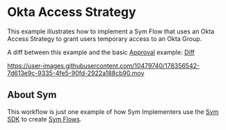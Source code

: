 # Okta Access Strategy
This example illustrates how to implement a Sym Flow that uses an Okta Access Strategy to grant users temporary access to an Okta Group.

A diff between this example and the basic [Approval](../approvals) example: [Diff](https://github.com/symopsio/examples/compare/b4c93b12bd0c3f7da6b657cccb28be659b5d5727...c81920e28ca373e472078117b56bdce7f8666483)

https://user-images.githubusercontent.com/10479740/178356542-7d613e9c-9335-4fe5-90fd-2922a188cb90.mov

## About Sym

This workflow is just one example of how Sym Implementers use the [Sym SDK](https://docs.symops.com/docs) to create [Sym Flows](https://docs.symops.com/docs/sym-access-flows).
